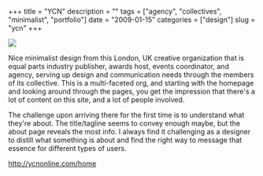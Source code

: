 +++
title = "YCN"
description = ""
tags = ["agency", "collectives", "minimalist", "portfolio"]
date = "2009-01-15"
categories = ["design"]
slug = "ycn"
+++


 

  <div id="screens-thumbs" class="clearfix">
    <div class="txt-center" id="design-submission"><a href="http://ycnonline.com/home"><img id='bluga-thumbnail-1455' class='bluga-thumbnail large' src='http://media.konigi.com/bluga/
wt496f920fa21e0.jpg'/></a></div>  
  </div>   
<p>Nice minimalist design from this London, UK creative organization that is equal parts industry publisher, awards host, events coordinator, and agency, serving up design and communication needs through the members of its collective. This is a multi-faceted org, and starting with the homepage and looking around through the pages, you get the impression that there's a lot of content on this site, and a lot of people involved. </p>
<p>The challenge upon arriving there for the first time is to understand what they're about. The title/tagline seems to convey enough maybe, but the about page reveals the most info. I always find it challenging as a designer to distill what something is about and find the right way to message that essence for different types of users.</p>
<p><a href="http://ycnonline.com/home">http://ycnonline.com/home</a></p>




